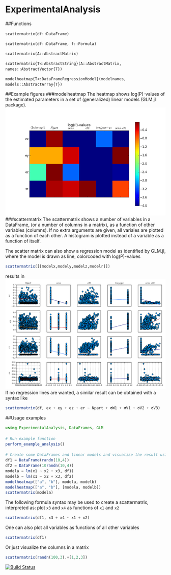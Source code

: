 # ExperimentalAnalysis


##Functions

`scattermatrix(df::DataFrame)`

`scattermatrix(df::DataFrame, f::Formula)`

`scattermatrix(A::AbstractMatrix)`

`scattermatrix{T<:AbstractString}(A::AbstractMatrix, names::AbstractVector{T})`

`modelheatmap{T<:DataFrameRegressionModel}(modelnames, models::AbstractArray{T})`

##Example figures
###modelheatmap
The heatmap shows log(P)-values of the estimated parameters in a set of (generalized) linear models (GLM.jl package).
![window](images/heatmap.png)
###scattermatrix
The scattermatrix shows a number of variables in a DataFrame, (or a number of columns in a matrix), as a function of other variables (columns). If no extra arguments are given, all variales are plotted as a function of each other. A histogram is plotted instead of a variable as a function of itself.

The scatter matrix can also show a regression model as identified by GLM.jl, where the model is drawn as line, colorcoded with log(P)-values

```julia
scattermatrix([[modelx,modely,modelz,modelr]])
```
results in
![window](images/scatterplot.png)
If no regression lines are wanted, a similar result can be obtained with a syntax like
```julia
scattermatrix(df, ex + ey + ez + er ~ Npart + σW1 + σV1 + σV2 + σV3)
```


##Usage examples
```julia
using ExperimentalAnalysis, DataFrames, GLM

# Run example function
perform_example_analysis()

# Create some DataFrames and linear models and visualize the result using the package functions
df1 = DataFrame(randn(10,4))
df2 = DataFrame(10randn(10,4))
modela = lm(x1 ~ x2 + x3, df1)
modelb = lm(x1 ~ x2 + x3, df2)
modelheatmap(["a", "b"], modela, modelb)
modelheatmap(["a", "b"], [modela, modelb])
scattermatrix(modela)
```

The following formula syntax may be used to create a scattermatrix, interpreted as: plot `x3` and `x4` as functions of `x1` and `x2`
```julia
scattermatrix(df1, x3 + x4 ~ x1 + x2)
```

One can also plot all variables as functions of all other variables
```julia
scattermatrix(df1)
```

Or just visualize the columns in a matrix
```julia
scattermatrix(randn(100,3).+[1,2,3])
```



[![Build Status](https://travis-ci.org/baggepinnen/ExperimentalAnalysis.jl.svg?branch=master)](https://travis-ci.org/baggepinnen/ExperimentalAnalysis.jl)
